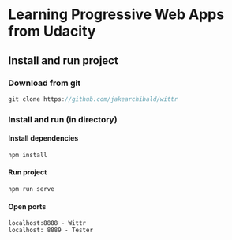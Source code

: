 # Learning Progressive Web Apps from Udacity
## Install and run project

### Download from git
```javascript
git clone https://github.com/jakearchibald/wittr
```

### Install and run (in directory)
#### Install dependencies
```
npm install
```

#### Run project
```
npm run serve
```

#### Open ports
```
localhost:8888 - Wittr  
localhost: 8889 - Tester
```

